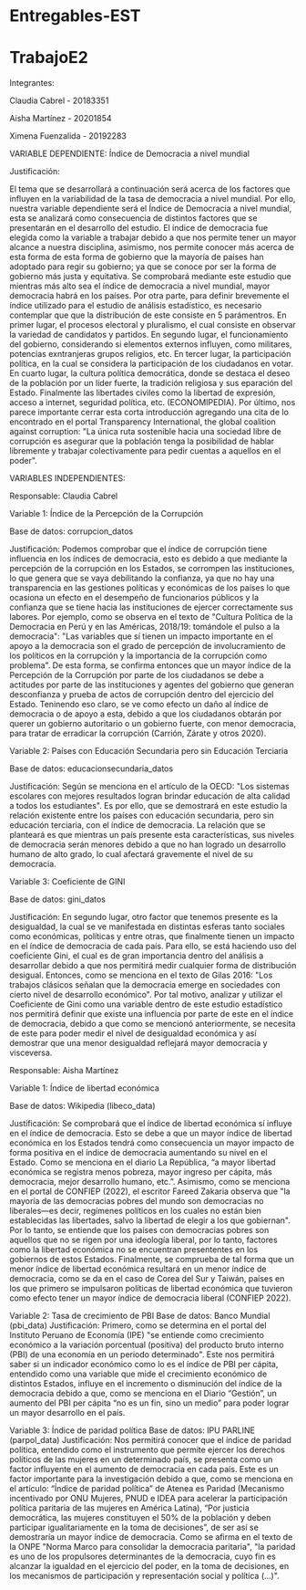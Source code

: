 # Entregables-EST
# TrabajoE2

Integrantes:

Claudia Cabrel	   - 20183351

Aisha Martínez   	 - 20201854

Ximena Fuenzalida	 - 20192283


VARIABLE DEPENDIENTE:
Índice de Democracia a nivel mundial

Justificación:

El tema que se desarrollará a continuación será acerca de los factores que influyen en la variabilidad de la tasa de democracia a nivel mundial. Por ello, nuestra variable dependiente será el Índice de Democracia a nivel mundial, esta se analizará como consecuencia de distintos factores que se presentarán en el desarrollo del estudio. El índice de democracia fue elegida como la variable a trabajar debido a que nos permite tener un mayor alcance a nuestra disciplina, asimismo, nos permite conocer más acerca de esta forma de esta forma de gobierno que la mayoría de países han adoptado para regir su gobierno; ya que se conoce por ser la forma de gobierno más justa y equitativa. Se comprobará mediante este estudio que mientras más alto sea el índice de democracia a nivel mundial, mayor democracia habrá en los países. Por otra parte, para definir brevemente el índice utilizado para el estudio de análisis estadístico, es necesario contemplar que que la distribución de este consiste en 5 parámentros. En primer lugar, el procesos electoral y pluralismo, el cual consiste en observar la variedad de candidatos y partidos. En segundo lugar, el funcionamiento del gobierno, considerando si elementos externos influyen, como militares, potencias exntranjeras grupos religios, etc. En tercer lugar, la participación política, en la cual se considera la participación de los ciudadanos en votar. En cuarto lugar, la cultura política democrática, donde se destaca el deseo de la población por un líder fuerte, la tradición religiosa y sus eparación del Estado. Finalmente las libertades civiles como la libertad de expresión, acceso a internet, seguridad política, etc. (ECONOMIPEDIA). Por último, nos parece importante cerrar esta corta introducción agregando una cita de lo encontrado en el portal Transparency International, the global coalition against corruption: "La única ruta sostenible hacia una sociedad libre de corrupción es asegurar que la población tenga la posibilidad de hablar libremente y trabajar colectivamente para pedir cuentas a aquellos en el poder". 



VARIABLES INDEPENDIENTES:


Responsable: Claudia Cabrel

Variable 1: Índice de la Percepción de la Corrupción
    
Base de datos: corrupcion_datos
    
Justificación: Podemos comprobar que el índice de corrupción tiene influencia en los índices de democracia, esto es debido a que mediante la percepción de la corrupción en los Estados, se corrompen las instituciones, lo que genera que se vaya debilitando la confianza, ya que no hay una transparencia en las gestiones políticas y económicas de los países lo que ocasiona un efecto en el desempeño de funcionarios públicos y la confianza que se tiene hacia las instituciones de ejercer correctamente sus labores. Por ejemplo, como se observa en el texto de "Cultura Política de la Democracia en Perú y en las Américas, 2018/19: tomándole el pulso a la democracia": "Las variables que sí tienen un impacto importante en el apoyo a la democracia son el grado de percepción de involucramiento de los políticos en la corrupción y la importancia de la corrupción como problema". De esta forma, se confirma entonces que un mayor índice de la Percepción de la Corrupción por parte de los ciudadanos se debe a actitudes por parte de las instituciones y agentes del gobierno que generan desconfianza y prueba de actos de corrupción dentro del ejercicio del Estado. Teninendo eso claro, se ve como efecto un daño al índice de democracia o de apoyo a esta, debido a que los ciudadanos obtarán por querer un gobierno autoritario o un gobierno fuerte, con menor democracia, para tratar de erradicar la corrupción (Carrión, Zárate y otros 2020). 


Variable 2: Países con Educación Secundaria pero sin Educación Terciaria
    
Base de datos: educacionsecundaria_datos
   
Justificación: Según se menciona en el artículo de la OECD: "Los sistemas escolares con mejores resultados logran brindar educación de alta calidad a todos los estudiantes". Es por ello, que se demostrará en este estudio la relación existente entre los países con educación secundaria, pero sin educación terciaria, con el índice de democracia. La relación que se planteará es que mientras un país presente esta características, sus niveles de democracia serán menores debido a que no han logrado un desarrollo humano de alto grado, lo cual afectará gravemente el nivel de su democracia. 
    
Variable 3: Coeficiente de GINI
    
Base de datos:  gini_datos
    
Justificación: En segundo lugar, otro factor que tenemos presente es la desigualdad, la cual se ve manifestada en distintas esferas tanto sociales como económicas, políticas y entre otras, que finalmente tienen un impacto en el índice de democracia de cada país. Para ello, se está haciendo uso del coeficiente Gini, el cual es de gran importancia dentro del análisis a desarrollar debido a que nos permitirá medir cualquier forma de distribución desigual. Entonces, como se menciona en el texto de Gilas 2016: "Los trabajos clásicos señalan que la democracia emerge en sociedades con cierto nivel de desarrollo económico". Por tal motivo, analizar y utilizar el Coeficiente de Gini como una variable dentro de este estudio estadístico nos permitirá definir que existe una influencia por parte de este en el índice de democracia, debido a que como se mencionó anteriormente, se necesita de este para poder medir el nivel de desigualdad económica y así demostrar que una menor desigualdad reflejará mayor democracia y visceversa.
    
Responsable: Aisha Martínez

Variable 1: Índice de libertad económica
    
Base de datos: Wikipedia (libeco_data)
    
Justificación: Se comprobará que el índice de libertad económica sí influye en el índice de democracia. Esto se debe a que un mayor índice de libertad económica en los Estados tendrá como consecuencia un mayor impacto de forma positiva en el índice de democracia aumentando su nivel en el Estado. Como se menciona en el diario La República, “a mayor libertad económica se registra menos pobreza, mayor ingreso per cápita, más democracia, mejor desarrollo humano, etc.”. Asimismo, como se menciona en el portal de CONFIEP (2022), el escritor Fareed Zakaria observa que "la mayoría de las democracias pobres del mundo son democracias no liberales—es decir, regímenes políticos en los cuales no están bien establecidas las libertades, salvo la libertad de elegir a los que gobiernan". Por lo tanto, se entiende que los países con democracias pobres son aquellos que no se rigen por una ideología liberal, por lo tanto, factores como la libertad económica no se encuentran presententes en los gobiernos de estos Estados. Finalmente, se comprueba de tal forma que un menor índice de libertad económica resultará en un menor índice de democracia, como se da en el caso de Corea del Sur y Taiwán, países en los que primero se impulsaron políticas de libertad económica que tuvieron como efecto tener un mayor índice de democracia liberal (CONFIEP 2022).
    
Variable 2: Tasa de crecimiento de PBI
Base de datos: Banco Mundial (pbi_data)
Justificación: Primero, como se determina en el portal del Instituto Peruano de Economía (IPE) "se entiende como crecimiento económico a la variación porcentual (positiva) del producto bruto interno (PBI)  de una economía en un periodo determinado". Este nos permitirá saber si un indicador económico como lo es el índice de PBI per cápita, entendido como una variable que mide el crecimiento económico de distintos Estados, influye en el incremento o disminución del índice de la democracia debido a que, como se menciona en el Diario “Gestión”, un aumento del PBI per cápita “no es un fin, sino un medio” para poder lograr un mayor desarrollo en el país.

Variable 3: Índice de paridad política
Base de datos: IPU PARLINE (parpol_data)
Justificación: Nos permitirá conocer que el índice de paridad política, entendido como el instrumento que permite ejercer los derechos políticos de las mujeres en un determinado país, se presenta como un factor influyente en el aumento de democracia en cada país. Este es un factor importante para la investigación debido a que, como se menciona en el artículo: “Índice de paridad política” de Atenea es Paridad (Mecanismo incentivado por ONU Mujeres, PNUD e IDEA para acelerar la participación política paritaria de las mujeres en América Latina), “Por justicia democrática, las mujeres constituyen el 50% de la población y deben participar igualitariamente en la toma de decisiones”, de ser así se demostraría un mayor índice de democracia. Como se afirma en el texto de la ONPE "Norma Marco para consolidar la democracia paritaria", "la paridad es uno de los propulsores determinantes de la democracia, cuyo fin es alcanzar la igualdad en el ejercicio del poder, en la toma de decisiones, en los mecanismos de participación y representación social y política (...)".





